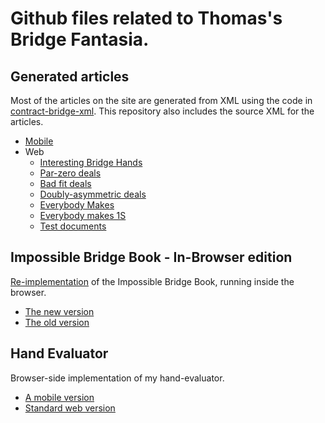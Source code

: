 # Github files related to Thomas's Bridge Fantasia.

## Generated articles
Most of the articles on the site are generated from XML using the code in
[contract-bridge-xml](https://github.com/thomasoa/contract-bridge-xml). This repository
also includes the source XML for the articles.

   - [Mobile](mobile/mobile-index.html)
   - Web
      - [Interesting Bridge Hands](articles/hands/)
      - [Par-zero deals](articles/parzero/)
      - [Bad fit deals](articles/badfit/)
      - [Doubly-asymmetric deals](articles/tenaces/)
      - [Everybody Makes](articles/everybody/)
      - [Everybody makes 1S](articles/all1S/)
      - [Test documents](articles/test/)

## Impossible Bridge Book - In-Browser edition

[Re-implementation](https://github.com/thomasoa/IBBJS) of the Impossible Bridge Book, running inside the browser.

- [The new version](impossible/)
- [The old version](https://bridge.thomasoandrews.com/impossible/)

## Hand Evaluator

Browser-side implementation of my hand-evaluator.

- [A mobile version](hand-evaluator/mobile.html)
- [Standard web version](hand-evaluator/)
